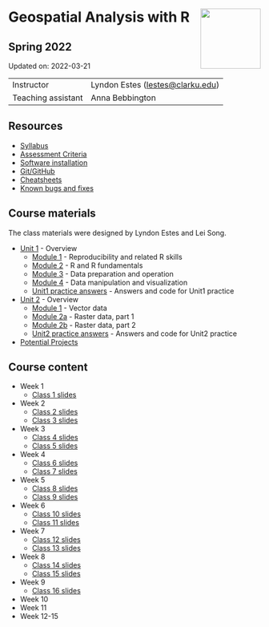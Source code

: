 
# Geospatial Analysis with R <img src="https://s28151.pcdn.co/offices/marketing-and-communications/wp-content/blogs.dir/3/files/sites/106/2019/08/CU_Seal_Red_SM_60_75_v4-768x768.png" align="right" width="120" />

## Spring 2022

Updated on: 2022-03-21

<center>

|                    |                                    |
|:-------------------|:-----------------------------------|
| Instructor         | Lyndon Estes (<lestes@clarku.edu>) |
| Teaching assistant | Anna Bebbington                    |

</center>

## Resources

-   [Syllabus](syllabus.html)
-   [Assessment Criteria](assessment.html)
-   [Software installation](software-installation.html)
-   [Git/GitHub](git-github.html)
-   [Cheatsheets](cheatsheets.html)
-   [Known bugs and fixes](bugs-fixes.html)

## Course materials

The class materials were designed by Lyndon Estes and Lei Song.

-   [Unit 1](unit1.html) - Overview
    -   [Module 1](unit1-module1.html) - Reproducibility and related R
        skills
    -   [Module 2](unit1-module2.html) - R and R fundamentals
    -   [Module 3](unit1-module3.html) - Data preparation and operation
    -   [Module 4](unit1-module4.html) - Data manipulation and
        visualization
    -   [Unit1 practice answers](unit1-practice-answers.html) - Answers
        and code for Unit1 practice
-   [Unit 2](unit2.html) - Overview
    -   [Module 1](unit2-module1.html) - Vector data
    -   [Module 2a](unit2-module2a.html) - Raster data, part 1
    -   [Module 2b](unit2-module2b.html) - Raster data, part 2
    -   [Unit2 practice answers](unit2-practice-answers.html) - Answers
        and code for Unit2 practice
-   [Potential Projects](projects.html)

## Course content

-   Week 1
    -   [Class 1 slides](class1.html)
-   Week 2
    -   [Class 2 slides](class2.html)
    -   [Class 3 slides](class3.html)
-   Week 3
    -   [Class 4 slides](class4.html)
    -   [Class 5 slides](class5.html)
-   Week 4
    -   [Class 6 slides](class6.html)
    -   [Class 7 slides](class7.html)
-   Week 5
    -   [Class 8 slides](class8.html)
    -   [Class 9 slides](class9.html)
-   Week 6
    -   [Class 10 slides](class10.html)
    -   [Class 11 slides](class11.html)
-   Week 7
    -   [Class 12 slides](class12.html)
    -   [Class 13 slides](class13.html)
-   Week 8
    -   [Class 14 slides](class14.html)
    -   [Class 15 slides](class15.html)
-   Week 9
    -   [Class 16 slides](class16.html)
-   Week 10
-   Week 11
-   Week 12-15
